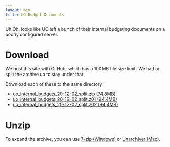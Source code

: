 ```yaml
---
layout: min
title: UO Budget Documents
---
```


Uh Oh, looks like UO left a bunch of their internal budgeting documents on a poorly configured server. 


# Download

We host this site with GitHub, which has a 100MB file size limit. We had to split the archive up to stay under that. 

Download each of these to the same directory:

* [uo_internal_budgets_20-12-02_split.zip (74.8MB)](/assets/docs/budget/uo_internal_budgets_20-12-02_split.zip)
* [uo_internal_budgets_20-12-02_split.z01 (94.4MB)](/assets/docs/budget/uo_internal_budgets_20-12-02_split.z01)
* [uo_internal_budgets_20-12-02_split.z02 (94.4MB)](/assets/docs/budget/uo_internal_budgets_20-12-02_split.z02)

# Unzip

To expand the archive, you can use [7-zip (Windows)](https://www.7-zip.org/) or [Unarchiver (Mac)](https://apps.apple.com/us/app/the-unarchiver/id425424353?mt=12). 